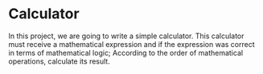 # Calculator
In this project, we are going to write a simple calculator. This calculator must receive a mathematical expression and if the expression was correct in terms of mathematical logic; According to the order of mathematical operations, calculate its result.
